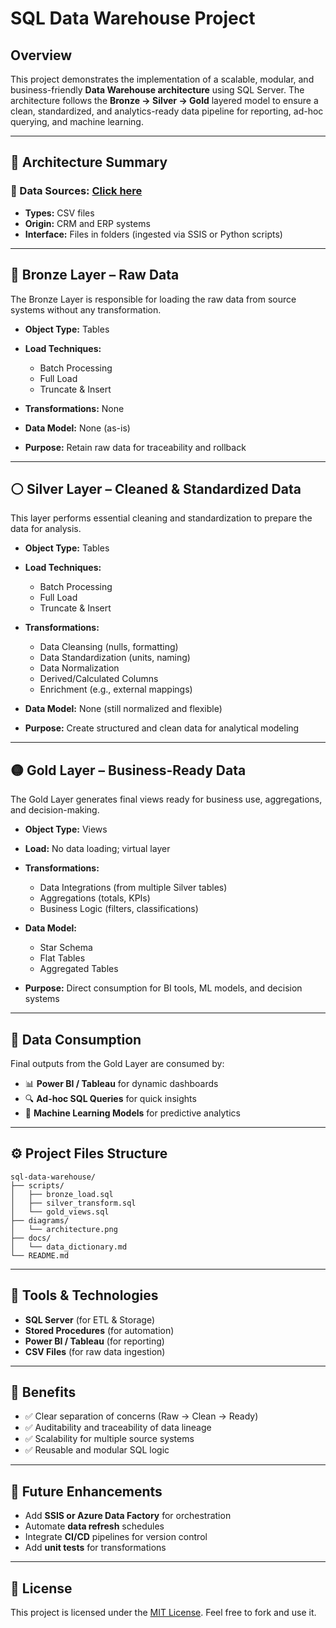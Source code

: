 # SQL Data Warehouse Project

## Overview

This project demonstrates the implementation of a scalable, modular, and business-friendly **Data Warehouse architecture** using SQL Server. The architecture follows the **Bronze → Silver → Gold** layered model to ensure a clean, standardized, and analytics-ready data pipeline for reporting, ad-hoc querying, and machine learning.

---

## 🧱 Architecture Summary

### 📂 Data Sources: [Click here](https://github.com/BI-with-Sabbir/SQL-Data-Warehouse-Project/tree/main/Datasets)

* **Types:** CSV files
* **Origin:** CRM and ERP systems
* **Interface:** Files in folders (ingested via SSIS or Python scripts)

---

## 🔶 Bronze Layer – Raw Data

The Bronze Layer is responsible for loading the raw data from source systems without any transformation.

* **Object Type:** Tables
* **Load Techniques:**

  * Batch Processing
  * Full Load
  * Truncate & Insert
* **Transformations:** None
* **Data Model:** None (as-is)
* **Purpose:** Retain raw data for traceability and rollback

---

## ⚪ Silver Layer – Cleaned & Standardized Data

This layer performs essential cleaning and standardization to prepare the data for analysis.

* **Object Type:** Tables
* **Load Techniques:**

  * Batch Processing
  * Full Load
  * Truncate & Insert
* **Transformations:**

  * Data Cleansing (nulls, formatting)
  * Data Standardization (units, naming)
  * Data Normalization
  * Derived/Calculated Columns
  * Enrichment (e.g., external mappings)
* **Data Model:** None (still normalized and flexible)
* **Purpose:** Create structured and clean data for analytical modeling

---

## 🟡 Gold Layer – Business-Ready Data

The Gold Layer generates final views ready for business use, aggregations, and decision-making.

* **Object Type:** Views
* **Load:** No data loading; virtual layer
* **Transformations:**

  * Data Integrations (from multiple Silver tables)
  * Aggregations (totals, KPIs)
  * Business Logic (filters, classifications)
* **Data Model:**

  * Star Schema
  * Flat Tables
  * Aggregated Tables
* **Purpose:** Direct consumption for BI tools, ML models, and decision systems

---

## 🎯 Data Consumption

Final outputs from the Gold Layer are consumed by:

* 📊 **Power BI / Tableau** for dynamic dashboards
* 🔍 **Ad-hoc SQL Queries** for quick insights
* 🤖 **Machine Learning Models** for predictive analytics

---

## ⚙️ Project Files Structure

```
sql-data-warehouse/
├── scripts/
│   ├── bronze_load.sql
│   ├── silver_transform.sql
│   └── gold_views.sql
├── diagrams/
│   └── architecture.png
├── docs/
│   └── data_dictionary.md
└── README.md
```

---

## 🧠 Tools & Technologies

* **SQL Server** (for ETL & Storage)
* **Stored Procedures** (for automation)
* **Power BI / Tableau** (for reporting)
* **CSV Files** (for raw data ingestion)

---

## 📌 Benefits

* ✅ Clear separation of concerns (Raw → Clean → Ready)
* ✅ Auditability and traceability of data lineage
* ✅ Scalability for multiple source systems
* ✅ Reusable and modular SQL logic

---

## 📎 Future Enhancements

* Add **SSIS or Azure Data Factory** for orchestration
* Automate **data refresh** schedules
* Integrate **CI/CD** pipelines for version control
* Add **unit tests** for transformations

---

## 📄 License

This project is licensed under the [MIT License](LICENSE). Feel free to fork and use it.
